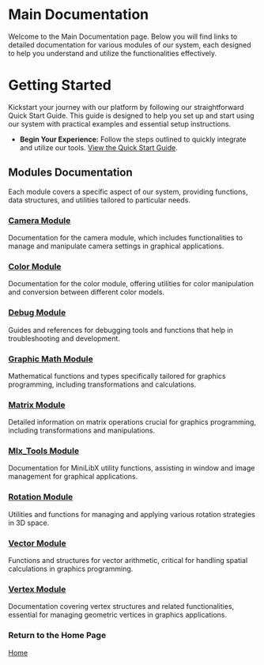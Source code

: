 # Main Documentation

Welcome to the Main Documentation page. Below you will find links to detailed documentation for various modules of our system, each designed to help you understand and utilize the functionalities effectively.

# Getting Started

Kickstart your journey with our platform by following our straightforward Quick Start Guide. This guide is designed to help you set up and start using our system with practical examples and essential setup instructions.

- **Begin Your Experience:** Follow the steps outlined to quickly integrate and utilize our tools. [View the Quick Start Guide](./quick_start/quick_start.md).

## Modules Documentation

Each module covers a specific aspect of our system, providing functions, data structures, and utilities tailored to particular needs.

### [Camera Module](./camera/camera-doc.md)
Documentation for the camera module, which includes functionalities to manage and manipulate camera settings in graphical applications.

### [Color Module](./color/color-doc.md)
Documentation for the color module, offering utilities for color manipulation and conversion between different color models.

### [Debug Module](./debug/debug-doc.md)
Guides and references for debugging tools and functions that help in troubleshooting and development.

### [Graphic Math Module](./graphic_math/g_math-doc.md)
Mathematical functions and types specifically tailored for graphics programming, including transformations and calculations.

### [Matrix Module](./matrix/matrix-doc.md)
Detailed information on matrix operations crucial for graphics programming, including transformations and manipulations.

### [Mlx_Tools Module](./mlx_tools/mlx-tools-doc.md)
Documentation for MiniLibX utility functions, assisting in window and image management for graphical applications.

### [Rotation Module](./rotation/rotation-doc.md)
Utilities and functions for managing and applying various rotation strategies in 3D space.

### [Vector Module](./vector/vector-doc.md)
Functions and structures for vector arithmetic, critical for handling spatial calculations in graphics programming.

### [Vertex Module](./vertex/vertex-doc.md)
Documentation covering vertex structures and related functionalities, essential for managing geometric vertices in graphics applications.

### Return to the Home Page

[Home](../home.md)
